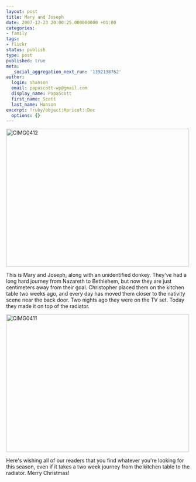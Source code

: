 ```yaml
---
layout: post
title: Mary and Joseph
date: 2007-12-23 20:00:25.000000000 +01:00
categories:
- family
tags:
- flickr
status: publish
type: post
published: true
meta:
  _social_aggregation_next_run: '1392138762'
author:
  login: shanson
  email: papascott-wp@gmail.com
  display_name: PapaScott
  first_name: Scott
  last_name: Hanson
excerpt: !ruby/object:Hpricot::Doc
  options: {}
---
```

<p><a href="http://www.flickr.com/photos/51035717986@N01/2131497988" title="View 'CIMG0412' on Flickr.com"><img src="3.static.flickr.com/2043/2131497988_eff810f30c.jpg" alt="CIMG0412" border="0" width="500" height="375" /></a></p>
<p>This is Mary and Joseph, along with an unidentified donkey. They've had a long hard journey from Nazareth to Bethlehem, but now they are just centimeters away from their goal. Christopher placed them on the kitchen table two weeks ago, and every day has moved them closer to the nativity scene near the back door. Two nights ago they were on the TV set. Today they made it on top of the radiator.</p>
<p><a href="http://www.flickr.com/photos/51035717986@N01/2131498374" title="View 'CIMG0411' on Flickr.com"><img src="3.static.flickr.com/2305/2131498374_49a929442f.jpg" alt="CIMG0411" border="0" width="500" height="375" /></a></p>
<p>Here's wishing all of our readers that you find whatever you're looking for this season, even if it takes a two week journey from the kitchen table to the radiator. Merry Christmas!</p>
